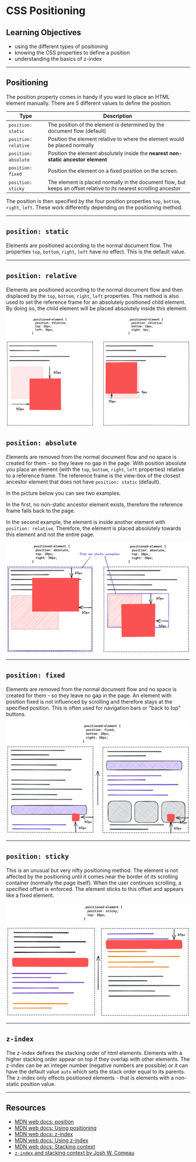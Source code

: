# CSS Positioning

## Learning Objectives

- using the different types of positioning
- knowing the CSS properties to define a position
- understanding the basics of z-index

---

## Positioning

The position property comes in handy if you want to place an HTML element manually. There are 5
different values to define the position:

| Type                 | Description                                                                                                         |
| -------------------- | ------------------------------------------------------------------------------------------------------------------- |
| `position: static`   | The position of the element is determined by the document flow (default)                                            |
| `position: relative` | Position the element relative to where the element would be placed normally                                         |
| `position: absolute` | Position the element absolutely inside the **nearest non-static ancestor element**                                  |
| `position: fixed`    | Position the element on a fixed position on the screen.                                                             |
| `position: sticky`   | The element is placed normally in the document flow, but keeps an offset relative to its nearest scrolling ancestor |

The position is then specified by the four position properties `top`, `bottom`, `right`, `left`.
These work differently depending on the positioning method.

---

## `position: static`

Elements are positioned according to the normal document flow. The properties `top`, `bottom`,
`right`, `left` have no effect. This is the default value.

---

## `position: relative`

Elements are positioned according to the normal document flow and then displaced by the `top`,
`bottom`, `right`, `left` properties. This method is also used to set the reference frame for an
absolutely positioned child element. By doing so, the child element will be placed absolutely inside
this element.

![example for position relative](assets/position-relative.png)

## `position: absolute`

Elements are removed from the normal document flow and no space is created for them - so they leave
no gap in the page. With position absolute you place an element (with the `top`, `bottom`, `right`,
`left` properties) relative to a reference frame. The reference frame is the view-box of the closest
ancestor element that does not have `position: static` (default).

In the picture below you can see two examples.

In the first, no non-static ancestor element exists, therefore the reference frame falls back to the
page.

In the second example, the element is inside another element with `position: relative`. Therefore,
the element is placed absolutely towards this element and not the entire page.

![example for position absolute](assets/position-absolute.png)

---

## `position: fixed`

Elements are removed from the normal document flow and no space is created for them - so they leave
no gap in the page. An element with position fixed is not influenced by scrolling and therefore
stays at the specified position. This is often used for navigation bars or "back to top" buttons.

![example for position absolute](assets/position-fixed.png)

---

## `position: sticky`

This is an unusual but very nifty positioning method. The element is not affected by the positioning
until it comes near the border of its scrolling container (normally the page itself). When the user
continues scrolling, a specified offset is enforced. The element sticks to this offset and appears
like a fixed element.

![example for position absolute](assets/position-sticky.png)

---

## `z-index`

The z-index defines the stacking order of html elements. Elements with a higher stacking order
appear on top if they overlap with other elements. The z-index can be an integer number (negative
numbers are possible) or it can have the default value `auto` which sets the stack order equal to
its parents. The z-index only effects positioned elements - that is elements with a non-static
position value.

---

## Resources

- [MDN web docs: position](https://developer.mozilla.org/en-US/docs/Web/CSS/position)
- [MDN web docs: Using positioning](https://developer.mozilla.org/en-US/docs/Learn/CSS/CSS_layout/Positioning)
- [MDN web docs: z-index](https://developer.mozilla.org/en-US/docs/Web/CSS/z-index)
- [MDN web docs: Using z-index](https://developer.mozilla.org/en-US/docs/Web/CSS/CSS_Positioning/Understanding_z_index/Adding_z-index)
- [MDN web docs: Stacking context](https://developer.mozilla.org/en-US/docs/Web/CSS/CSS_Positioning/Understanding_z_index/The_stacking_context)
- [`z-index` and stacking context by Josh W. Comeau](https://www.joshwcomeau.com/css/stacking-contexts/)
